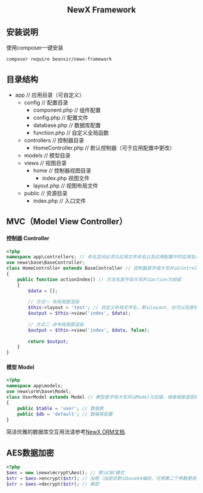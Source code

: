 <h2 align="center">NewX Framework</h2>

## 安装说明
使用composer一键安装
```
composer require beansir/newx-framework
```

## 目录结构
* app // 应用目录（可自定义）
    * config // 配置目录
        * component.php // 组件配置 
        * config.php // 配置文件
        * database.php // 数据库配置
        * function.php // 自定义全局函数
    * controllers // 控制器目录
        * HomeController.php // 默认控制器（可于应用配置中更改）
    * models // 模型目录
    * views // 视图目录
        * home // 控制器视图目录
            * index.php 视图文件
        * layout.php // 视图布局文件
    * public // 资源目录
        * index.php // 入口文件

## MVC（Model View Controller）

#### 控制器 Controller
```php
<?php
namespace app\controllers; // 命名空间必须与应用文件夹名以及应用配置中的应用名称保持一致
use newx\base\BaseController;
class HomeController extends BaseController // 控制器首字母大写并以Controller为后缀，继承框架底层控制器基类
{
    public function actionIndex() // 方法名首字母大写并以action为前缀
    {
        $data = [];
        
        // 方式一 布局视图渲染
        $this->layout = 'test'; // 自定义布局文件名，默认layout，也可以目录形式命名，例如：test/test
        $output = $this->view('index', $data);
        
        // 方式二 非布局视图渲染
        $output = $this->view('index', $data, false);
        
        return $output;
    }
}
```

#### 模型 Model
```php
<?php
namespace app\models;
use newx\orm\base\Model;
class UserModel extends Model // 模型首字母大写并以Model为后缀，继承框架底层模型基类
{
    public $table = 'user'; // 数据表
    public $db = 'default'; // 数据库配置
}
```
简洁优雅的数据库交互用法请参考[NewX ORM文档](https://github.com/BeanYellow/newx-orm)

## AES数据加密
```php
<?php
$aes = new \newx\mcrypt\Aes(); // 默认CBC模式
$str = $aes->encrypt($str); // 加密（加密后默认base64编码，可用第二个参数更改）
$str = $aes->decrypt($str); // 解密
```